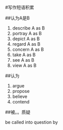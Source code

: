 #写作短语积累

##认为A是B

1. describe A as B
2. portray A as B
3. depict A as B
4. regard A as B
5. concern A as B
6. take A as B
7. see A as B
8. view A as B

##认为

1. argue
2. propose
3. believe
4. contend

##被。。质疑

be called into question by